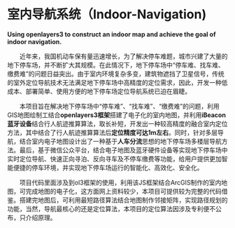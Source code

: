 # 室内导航系统（Indoor-Navigation)
**Using openlayers3 to construct an indoor map and achieve the goal of indoor navigation.**

&emsp;&emsp;近年来，我国机动车保有量迅速增长，为了解决停车难题，城市兴建了大量的地下停车场，并不断扩大其规模。在此情况下，地下停车场中“停车难、找车难、缴费难”的问题日益突出。由于室内环境复杂多变，建筑物遮挡了卫星信号，传统的室外定位导航技术无法满足地下停车场中高精度的定位需求，因此，开发一种低成本、部署简单、使用方便的地下停车场定位导航系统已迫在眉睫。

&emsp;&emsp;本项目旨在解决地下停车场中“停车难”、“找车难”、“缴费难”的问题，利用GIS地图绘制工结合**openlayers3框架**搭建了电子化的室内地图，并利用**iBeacon蓝牙设备**结合行人航迹推算算法，取长补短，开发出一种较高精度的融合室内定位方法，其中结合了行人航迹推算算法后**定位精度可达1m左右**。同时，针对多层导航，结合室内电子地图设计出了一种基于**人车分流**思想的地下停车场多楼层导航方法。最后，基于微信公众平台，结合电子地图及蓝牙硬件设备等实现地下停车场中实时定位导航、快速正向寻泊、反向寻车及不停车缴费等功能，给用户提供更加智能便捷的停车环境，并实现地下停车场运行的智能化、高效化、安全化。

&emsp;&emsp;项目代码里面涉及到ol3框架的使用，利用该JS框架结合ArcGIS制作的室内地图，可完成地图的电子化，这方面网上资料较少，本项目可提供较为完整的代码借鉴。搭建完地图后，可利用最短路径算法结合地图制作邻接矩阵，实现路径规划的功能，当然，导航最核心的还是定位算法，本项目的定位算法因涉及专利便不公布，只介绍原理。

